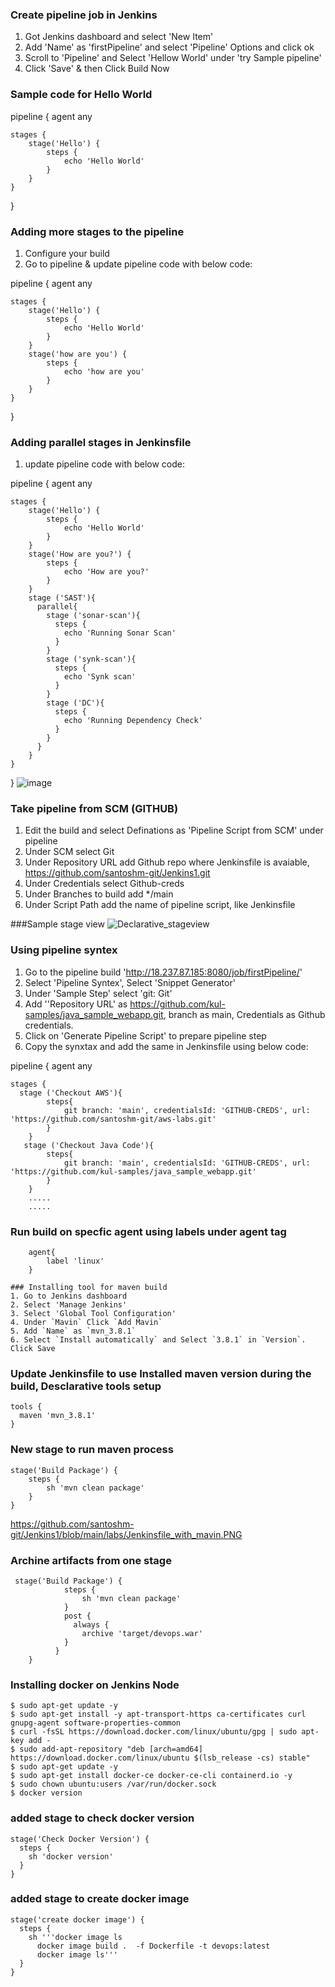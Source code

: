 ### Create pipeline job in Jenkins
1. Got Jenkins dashboard and select 'New Item'
2. Add 'Name' as 'firstPipeline' and select 'Pipeline' Options and click ok
3. Scroll to 'Pipeline' and Select 'Hellow World' under 'try Sample pipeline'
4. Click 'Save' & then Click Build Now

### Sample code for Hello World

pipeline {
    agent any

    stages {
        stage('Hello') {
            steps {
                echo 'Hello World'
            }
        }
    }
}

### Adding more stages to the pipeline
1. Configure your build
2. Go to pipeline & update pipeline code with below code:

pipeline {
    agent any

    stages {
        stage('Hello') {
            steps {
                echo 'Hello World'
            }
        }
        stage('how are you') {
            steps {
                echo 'how are you'
            }
        }
    }
}

### Adding parallel stages in Jenkinsfile
1. update pipeline code with below code:

pipeline {
    agent any

    stages {
        stage('Hello') {
            steps {
                echo 'Hello World'
            }
        }
        stage('How are you?') {
            steps {
                echo 'How are you?'
            }
        }
        stage ('SAST'){
          parallel{
            stage ('sonar-scan'){
              steps {
                echo 'Running Sonar Scan'
              }
            }
            stage ('synk-scan'){
              steps {
                echo 'Synk scan'
              }
            }
            stage ('DC'){
              steps {
                echo 'Running Dependency Check'
              }
            }
          }
        }
    }
}
![image](https://user-images.githubusercontent.com/64212984/129163258-3528ca87-2dee-447a-857f-861280c6b86f.png)


### Take pipeline from SCM (GITHUB)
1. Edit the build and select Definations as 'Pipeline Script from SCM' under pipeline
2. Under SCM select Git
3. Under Repository URL add Github repo where Jenkinsfile is avaiable, https://github.com/santoshm-git/Jenkins1.git
4. Under Credentials select Github-creds
5. Under Branches to build add */main
6. Under Script Path add the name of pipeline script, like Jenkinsfile

###Sample stage view
![Declarative_stageview](https://user-images.githubusercontent.com/64212984/129164869-677f29c6-e855-4356-9c95-d253f752e789.PNG)

### Using pipeline syntex
1. Go to the pipeline build 'http://18.237.87.185:8080/job/firstPipeline/'
2. Select 'Pipeline Syntex', Select 'Snippet Generator' 
3. Under 'Sample Step' select 'git: Git'
4. Add ''Repository URL' as https://github.com/kul-samples/java_sample_webapp.git, branch as main, Credentials as Github credentials.
5. Click on 'Generate Pipeline Script' to prepare pipeline  step
6. Copy the synxtax and add the same in Jenkinsfile using below code:

pipeline {
    agent any

    stages {
      stage ('Checkout AWS'){
            steps{
                git branch: 'main', credentialsId: 'GITHUB-CREDS', url: 'https://github.com/santoshm-git/aws-labs.git'
            }
        }  
       stage ('Checkout Java Code'){
            steps{
                git branch: 'main', credentialsId: 'GITHUB-CREDS', url: 'https://github.com/kul-samples/java_sample_webapp.git'
            }
        }
        .....
        .....

### Run build on specfic agent using labels under agent tag
```
    agent{
        label 'linux'
    }
```

```
### Installing tool for maven build
1. Go to Jenkins dashboard
2. Select 'Manage Jenkins'
3. Select 'Global Tool Configuration'
4. Under `Mavin` Click `Add Mavin`
5. Add `Name` as `mvn_3.8.1`
6. Select `Install automatically` and Select `3.8.1` in `Version`. Click Save
```
### Update Jenkinsfile to use Installed maven version during the build, Desclarative tools setup
```
tools {
  maven 'mvn_3.8.1'
}
```
### New stage to run maven process
```
stage('Build Package') {
    steps {
        sh 'mvn clean package'
    }
}
```
https://github.com/santoshm-git/Jenkins1/blob/main/labs/Jenkinsfile_with_mavin.PNG

### Archine artifacts from one stage
```
 stage('Build Package') {
            steps {
                sh 'mvn clean package'
            }
            post {
              always {
                archive 'target/devops.war'
            }
          }
    }
```
### Installing docker on Jenkins Node
```
$ sudo apt-get update -y
$ sudo apt-get install -y apt-transport-https ca-certificates curl gnupg-agent software-properties-common
$ curl -fsSL https://download.docker.com/linux/ubuntu/gpg | sudo apt-key add -
$ sudo add-apt-repository "deb [arch=amd64] https://download.docker.com/linux/ubuntu $(lsb_release -cs) stable"
$ sudo apt-get update -y
$ sudo apt-get install docker-ce docker-ce-cli containerd.io -y
$ sudo chown ubuntu:users /var/run/docker.sock
$ docker version
```
### added stage to check docker version
```
stage('Check Docker Version') {
  steps {
    sh 'docker version'
  }
}
```
### added stage to create docker image
```
stage('create docker image') {
  steps {
    sh '''docker image ls 
      docker image build .  -f Dockerfile -t devops:latest
      docker image ls'''
  }
}
```